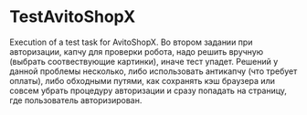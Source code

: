 # TestAvitoShopX
Execution of a test task for AvitoShopX.
Во втором задании при авторизации, капчу для проверки робота, надо решить вручную (выбрать соотвествующие картинки), иначе тест упадет. Решений у данной проблемы несколько, либо использовать антикапчу (что требует оплаты), либо обходными путями, как сохранять кэш браузера или совсем убрать процедуру авторизации и сразу попадать на страницу, где пользователь авторизирован.
